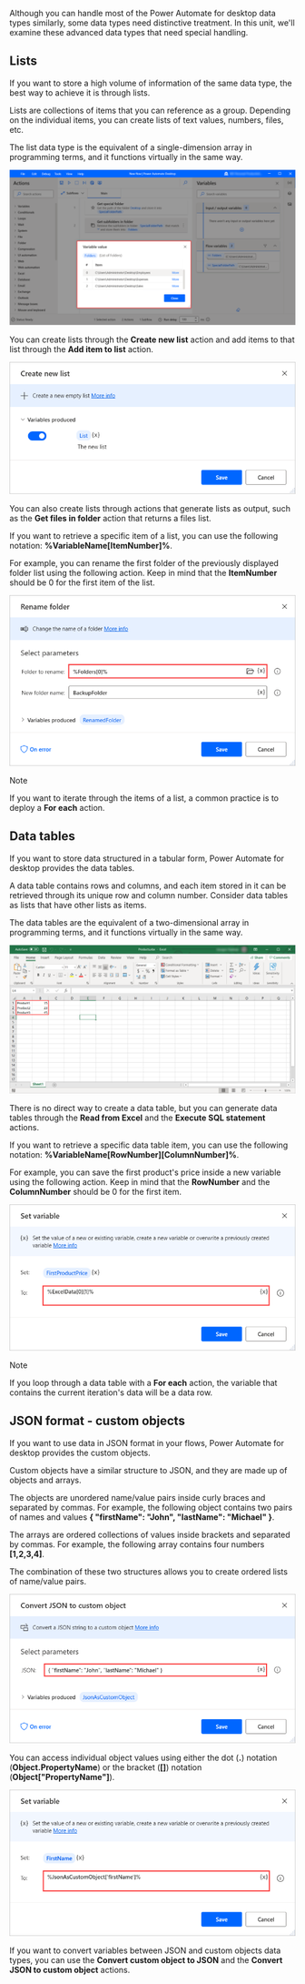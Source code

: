 Although you can handle most of the Power Automate for desktop data types similarly, some data types need distinctive treatment. In this unit, we'll examine these advanced data types that need special handling.

## Lists

If you want to store a high volume of information of the same data type, the best way to achieve it is through lists.

Lists are collections of items that you can reference as a group. Depending on the individual items, you can create lists of text values, numbers, files, etc.

The list data type is the equivalent of a single-dimension array in programming terms, and it functions virtually in the same way.

![Screenshot of a list variable containing folders.](..\media\list-folders.png)

You can create lists through the **Create new list** action and add items to that list through the **Add item to list** action.

![Screenshot of the Create new list action.](..\media\create-new-list-action.png)

You can also create lists through actions that generate lists as output, such as the **Get files in folder** action that returns a files list.

If you want to retrieve a specific item of a list, you can use the following notation: **%VariableName[ItemNumber]%**.

For example, you can rename the first folder of the previously displayed folder list using the following action. Keep in mind that the **ItemNumber** should be 0 for the first item of the list.

![Screenshot of the notation to access the first item of a list.](..\media\access-list-item.png)

> [!NOTE]
> If you want to iterate through the items of a list, a common practice is to deploy a **For each** action.

## Data tables

If you want to store data structured in a tabular form, Power Automate for desktop provides the data tables.

A data table contains rows and columns, and each item stored in it can be retrieved through its unique row and column number. Consider data tables as lists that have other lists as items.

The data tables are the equivalent of a two-dimensional array in programming terms, and it functions virtually in the same way.

![Screenshot of an Excel table containing products and prices.](..\media\excel-table.png)

There is no direct way to create a data table, but you can generate data tables through the **Read from Excel** and the **Execute SQL statement** actions.

If you want to retrieve a specific data table item, you can use the following notation: **%VariableName[RowNumber][ColumnNumber]%**.

For example, you can save the first product's price inside a new variable using the following action. Keep in mind that the **RowNumber** and the **ColumnNumber** should be 0 for the first item.

![Screenshot of the notation to access a table element.](..\media\access-table-element.png)

> [!NOTE]
> If you loop through a data table with a **For each** action, the variable that contains the current iteration's data will be a data row.

## JSON format - custom objects

If you want to use data in JSON format in your flows, Power Automate for desktop provides the custom objects.

Custom objects have a similar structure to JSON, and they are made up of objects and arrays.

The objects are unordered name/value pairs inside curly braces and separated by commas. For example, the following object contains two pairs of names and values **{ "firstName": "John", "lastName": "Michael" }**.

The arrays are ordered collections of values inside brackets and separated by commas. For example, the following array contains four numbers **[1,2,3,4]**.

The combination of these two structures allows you to create ordered lists of name/value pairs.

![Screenshot of a JSON block as parameter in the Convert JSON to custom object action. ](..\media\json-block.png)

You can access individual object values using either the dot (**.**) notation (**Object.PropertyName**) or the bracket (**[]**) notation (**Object["PropertyName"]**).

![Screenshot of the notation to access a JSON element.](..\media\access-custom-object-item.png)

If you want to convert variables between JSON and custom objects data types, you can use the **Convert custom object to JSON** and the **Convert JSON to custom object** actions.
